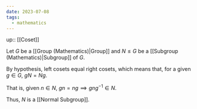 ```yaml
---
date: 2023-07-08
tags:
  - mathematics
---
```

up:: [[Coset]]

Let $G$ be a [[Group (Mathematics)|Group]] and $N \leq G$ be a [[Subgroup (Mathematics)|Subgroup]] of $G$.

By hypothesis, left cosets equal right cosets, which means that, for a given $g \in G$, $gN = Ng$.

That is, given $n \in N$, $gn = ng \implies gn g^{-1} \in N$.

Thus, $N$ is a [[Normal Subgroup]].
